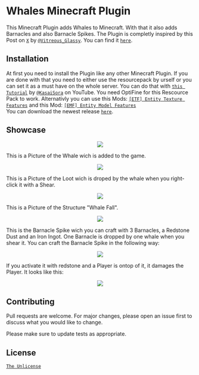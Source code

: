 # Whales Minecraft Plugin

This Minecraft Plugin adds Whales to Minecraft. With that it also adds Barnacles and also Barnacle Spikes. The Plugin is completly inspired by this Post on [`X`](https://x.com/home) by [`@Vitreous_Glassy`](https://x.com/Vitreous_Glassy). You can find it [`here`](https://x.com/Vitreous_Glassy/status/1675694140368011266).

## Installation

At first you need to install the Plugin like any other Minecraft Plugin. If you are done with that you need to either use the resourcepack by urself or you can set it as a must have on the whole server. You can do that with [`this Tutorial`](https://www.youtube.com/watch?v=qCVPgn3IppU) by [`@KasaiSora`](https://www.youtube.com/@KasaiSora) on YouTube. You need OptiFine for this Rescource Pack to work. Alternativly you can use this Mods: [`[ETF] Entity Texture Features`](https://modrinth.com/mod/entitytexturefeatures) and this Mod: [`[EMF] Entity Model Features`](https://modrinth.com/mod/entity-model-features) \
You can download the newest release [`here`](https://github.com/Jufyer/Whales/releases).

## Showcase

<p align="center"><img src="https://imgur.com/ejMg24q.jpg"></p>
This is a Picture of the Whale wich is added to the game.

<p align="center"><img src="https://i.imgur.com/hOWf785.png"></p>
This is a Picture of the Loot wich is droped by the whale when you right-click it with a Shear.

<p align="center"><img src="https://i.imgur.com/MAuDGf5.png"></p>
This is a Picture of the Structure "Whale Fall".

<p align="center"><img src="https://i.imgur.com/5y05cQc.png"></p>
This is the Barnacle Spike wich you can craft with 3 Barnacles, a Redstone Dust and an Iron Ingot. One Barnacle is dropped by one whale when you shear it. You can craft the Barnacle Spike in the following way:
<p align="center"><img src="https://i.imgur.com/lRkQEv5.png"></p>

If you activate it with redstone and a Player is ontop of it, it damages the Player. It looks like this: 
<p align="center"><img src="https://i.imgur.com/sROAkXL.png"></p>

## Contributing

Pull requests are welcome. For major changes, please open an issue first
to discuss what you would like to change.

Please make sure to update tests as appropriate.

## License

[`The Unlicense`](https://choosealicense.com/licenses/unlicense/)
